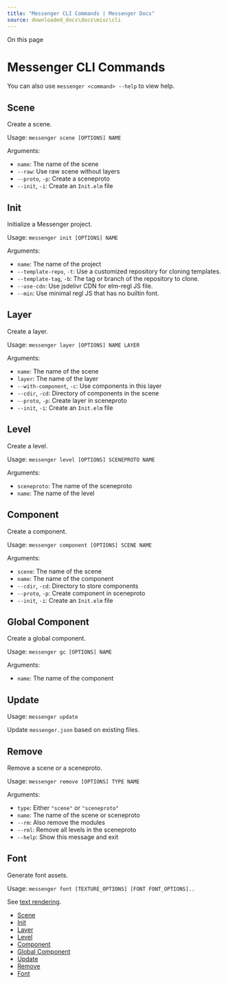```yaml
---
title: "Messenger CLI Commands | Messenger Docs"
source: downloaded_docs\docs\misc\cli
---
```


On this page

# Messenger CLI Commands

You can also use `messenger <command> --help` to view help.

## Scene[​](#scene "Direct link to Scene")

Create a scene.

Usage: `messenger scene [OPTIONS] NAME`

Arguments:

- `name`: The name of the scene
- `--raw`: Use raw scene without layers
- `--proto`, `-p`: Create a sceneproto
- `--init`, `-i`: Create an `Init.elm` file

## Init[​](#init "Direct link to Init")

Initialize a Messenger project.

Usage: `messenger init [OPTIONS] NAME`

Arguments:

- `name`: The name of the project
- `--template-repo`, `-t`: Use a customized repository for cloning templates.
- `--template-tag`, `-b`: The tag or branch of the repository to clone.
- `--use-cdn`: Use jsdelivr CDN for elm-regl JS file.
- `--min`: Use minimal regl JS that has no builtin font.

## Layer[​](#layer "Direct link to Layer")

Create a layer.

Usage: `messenger layer [OPTIONS] NAME LAYER`

Arguments:

- `name`: The name of the scene
- `layer`: The name of the layer
- `--with-component`, `-c`: Use components in this layer
- `--cdir`, `-cd`: Directory of components in the scene
- `--proto`, `-p`: Create layer in sceneproto
- `--init`, `-i`: Create an `Init.elm` file

## Level[​](#level "Direct link to Level")

Create a level.

Usage: `messenger level [OPTIONS] SCENEPROTO NAME`

Arguments:

- `sceneproto`: The name of the sceneproto
- `name`: The name of the level

## Component[​](#component "Direct link to Component")

Create a component.

Usage: `messenger component [OPTIONS] SCENE NAME`

Arguments:

- `scene`: The name of the scene
- `name`: The name of the component
- `--cdir`, `-cd`: Directory to store components
- `--proto`, `-p`: Create component in sceneproto
- `--init`, `-i`: Create an `Init.elm` file

## Global Component[​](#global-component "Direct link to Global Component")

Create a global component.

Usage: `messenger gc [OPTIONS] NAME`

Arguments:

- `name`: The name of the component

## Update[​](#update "Direct link to Update")

Usage: `messenger update`

Update `messenger.json` based on existing files.

## Remove[​](#remove "Direct link to Remove")

Remove a scene or a sceneproto.

Usage: `messenger remove [OPTIONS] TYPE NAME`

Arguments:

- `type`: Either `"scene"` or `"sceneproto"`
- `name`: The name of the scene or sceneproto
- `--rm`: Also remove the modules
- `--rml`: Remove all levels in the sceneproto
- `--help`: Show this message and exit

## Font[​](#font "Direct link to Font")

Generate font assets.

Usage: `messenger font [TEXTURE_OPTIONS] [FONT FONT_OPTIONS]..`

See [text rendering](/docs/rendering/text).

- [Scene](#scene)
- [Init](#init)
- [Layer](#layer)
- [Level](#level)
- [Component](#component)
- [Global Component](#global-component)
- [Update](#update)
- [Remove](#remove)
- [Font](#font)